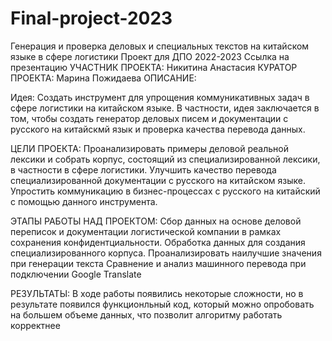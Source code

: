 # Final-project-2023
Генерация и проверка деловых и специальных текстов на китайском языке в сфере логистики
Проект для ДПО 2022-2023 Ссылка на презентацию 
УЧАСТНИК ПРОЕКТА:
Никитина Анастасия
КУРАТОР ПРОЕКТА:
Марина Пожидаева
ОПИСАНИЕ:

Идея: Создать инструмент для упрощения коммуникативных задач в сфере логистики на китайском языке. 
В частности, идея заключается в том, чтобы создать генератор деловых писем и документации с русского на китайскмй язык и проверка качества перевода данных.

ЦЕЛИ ПРОЕКТА:
Проанализировать примеры деловой реальной лексики и собрать корпус, состоящий из специализированной лексики, в частности в сфере логистики.
Улучшить качество перевода специализированной документации с русского на китайском языке.
Упростить коммуникацию в бизнес-процессах с русского на китайский  с помощью данного инструмента.

ЭТАПЫ РАБОТЫ НАД ПРОЕКТОМ:
Сбор данных на основе деловой переписок и документации  логистической компании в рамках сохранения конфидентциальности.
Обработка данных для создания специализированного корпуса.
Проанализировать наилучшие значения при генерации текста
Сравнение и анализ машинного перевода при подключении Google Translate

РЕЗУЛЬТАТЫ:
В ходе работы появились некоторые сложности, но в результате появился функционльный код, который можно опробовать на большем объеме данных, что позволит алгоритму работать корректнее
